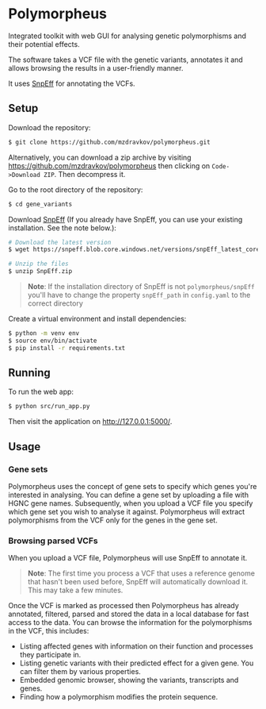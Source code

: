 # Polymorpheus
Integrated toolkit with web GUI for analysing genetic polymorphisms and their potential effects.

The software takes a VCF file with the genetic variants, annotates it and allows browsing the results in a user-friendly manner.

It uses [SnpEff](https://github.com/pcingola/SnpEff) for annotating the VCFs.

## Setup

Download the repository:

```bash
$ git clone https://github.com/mzdravkov/polymorpheus.git
```

Alternatively, you can download a zip archive by visiting https://github.com/mzdravkov/polymorpheus then clicking on `Code->Download ZIP`. Then decompress it.


Go to the root directory of the repository:

```bash
$ cd gene_variants
```

Download [SnpEff](https://pcingola.github.io/SnpEff/) (If you already have SnpEff, you can use your existing installation. See the note below.):
```bash
# Download the latest version
$ wget https://snpeff.blob.core.windows.net/versions/snpEff_latest_core.zip -O SnpEff.zip

# Unzip the files
$ unzip SnpEff.zip
```


> **Note**: If the installation directory of SnpEff is not `polymorpheus/snpEff` you'll have to change the property `snpEff_path` in `config.yaml` to the correct directory

Create a virtual environment and install dependencies:

```bash
$ python -m venv env
$ source env/bin/activate
$ pip install -r requirements.txt
```

## Running

To run the web app:

```bash
$ python src/run_app.py
```

Then visit the application on http://127.0.0.1:5000/.

## Usage

### Gene sets
Polymorpheus uses the concept of gene sets to specify which genes you're interested in analysing. You can define a gene set by uploading a file with HGNC gene names.
Subsequently, when you upload a VCF file you specify which gene set you wish to analyse it against. Polymorpheus will extract polymorphisms from the VCF only for the genes in the gene set.

### Browsing parsed VCFs
When you upload a VCF file, Polymorpheus will use SnpEff to annotate it. 

> **Note**: The first time you process a VCF that uses a reference genome that hasn't been used before, SnpEff will automatically download it. This may take a few minutes.

Once the VCF is marked as processed then Polymorpheus has already annotated, filtered, parsed and stored the data in a local database for fast access to the data. You can browse the information for the polymorphisms in the VCF, this includes:
- Listing affected genes with information on their function and processes they participate in.
- Listing genetic variants with their predicted effect for a given gene. You can filter them by various properties.
- Embedded genomic browser, showing the variants, transcripts and genes.
- Finding how a polymorphism modifies the protein sequence.
